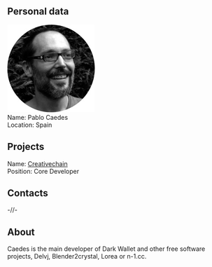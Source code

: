 ## Personal data 
![pablo caedes photo](photo/pablo_caedes.jpg)   
Name:   Pablo Caedes  
Location: Spain  
## Projects 
Name: [Creativechain](../projects/creativechain.md)  
Position: Core Developer   
## Contacts
-//-
## About
Caedes is the main developer of Dark Wallet and other free software projects, Delvj, Blender2crystal, Lorea or n-1.cc.
